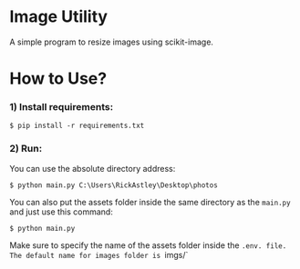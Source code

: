 # Image Utility
A simple program to resize images using scikit-image.

# How to Use?

### 1) Install requirements:
```
$ pip install -r requirements.txt
```

### 2) Run:
You can use the absolute directory address:
```
$ python main.py C:\Users\RickAstley\Desktop\photos
```
You can also put the assets folder inside the same directory as the `main.py` and just use this command:
```
$ python main.py
```
Make sure to specify the name of the assets folder inside the `.env. file. The default name for images folder is `imgs/`
